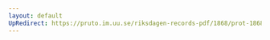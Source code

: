 ```yaml
---
layout: default
UpRedirect: https://pruto.im.uu.se/riksdagen-records-pdf/1868/prot-1868--ak--516/prot-1868--ak--516_001.pdf
---
```

